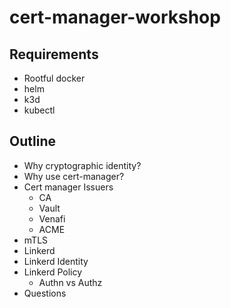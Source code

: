 # cert-manager-workshop

## Requirements

- Rootful docker
- helm
- k3d
- kubectl

## Outline

* Why cryptographic identity?
* Why use cert-manager?
* Cert manager Issuers
  * CA
  * Vault
  * Venafi
  * ACME
* mTLS
* Linkerd
* Linkerd Identity
* Linkerd Policy
  * Authn vs Authz
* Questions
